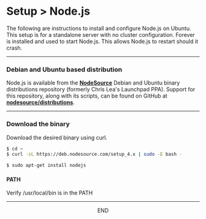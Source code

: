 <div class="page-header">
  <h1  id="page-title">Setup > Node.js</h1>
</div>

The following are instructions to install and configure Node.js on Ubuntu. This setup is for a standalone
server with no cluster configuration. Forever is installed and used to start Node.js. This allows Node.js to restart
should it crash.


___
### Debian and Ubuntu based distribution
Node.js is available from the __[NodeSource](https://nodesource.com/)__
Debian and Ubuntu binary distributions repository
(formerly Chris Lea's Launchpad PPA). Support for this repository, along with its scripts,
can be found on GitHub at
__[nodesource/distributions](https://github.com/nodesource/distributions)__.

___
### Download the binary
Download the desired binary using curl.

```bash
$ cd ~
$ curl -sL https://deb.nodesource.com/setup_4.x | sudo -E bash -
```
```bash
$ sudo apt-get install nodejs
```

#### PATH
Verify /usr/local/bin is in the PATH


___
<div style="margin:0 auto;text-align:center;">END</div>
